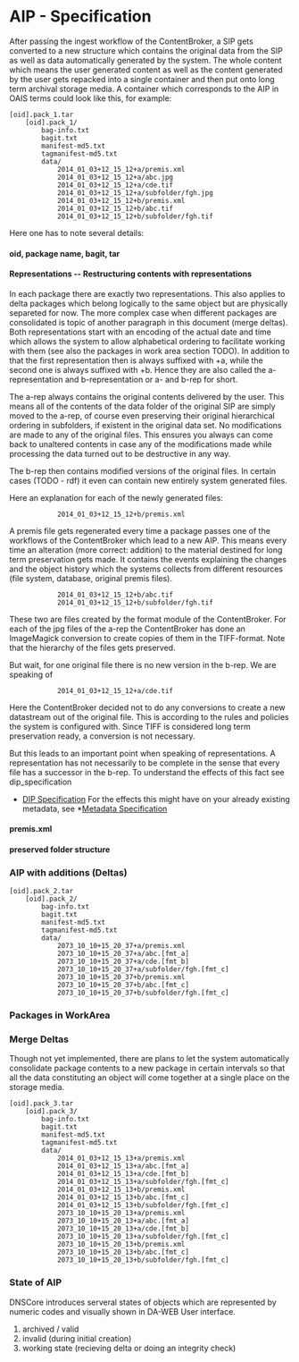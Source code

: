 # AIP - Specification

After passing the ingest workflow of the ContentBroker, a SIP gets converted
to a new structure which contains the original data from the SIP as well as
data automatically generated by the system. 
The whole content which means the user generated content as well as the content
generated by the user gets repacked into a single container and then put
onto long term archival storage media. A container which corresponds to the AIP
in OAIS terms could look like this, for example:

    [oid].pack_1.tar
        [oid].pack_1/
        	bag-info.txt
        	bagit.txt
        	manifest-md5.txt
        	tagmanifest-md5.txt
        	data/
        		2014_01_03+12_15_12+a/premis.xml
        		2014_01_03+12_15_12+a/abc.jpg
        		2014_01_03+12_15_12+a/cde.tif
        		2014_01_03+12_15_12+a/subfolder/fgh.jpg
        		2014_01_03+12_15_12+b/premis.xml
        		2014_01_03+12_15_12+b/abc.tif
        		2014_01_03+12_15_12+b/subfolder/fgh.tif
        		
Here one has to note several details:

#### oid, package name, bagit, tar

#### Representations -- Restructuring contents with representations

In each package there are
exactly two representations. This also applies to delta packages which belong logically to the same object but
are physically separeted for now. The more complex case when different packages are consolidated is topic of
another paragraph in this document (merge deltas). Both representations start with an encoding of the actual
date and time which allows the system to allow alphabetical ordering to facilitate working with them (see also
the packages in work area section TODO). In addition to that the first representation then is always 
suffixed with +a, while the second one is always suffixed with +b. Hence they are also called the a-representation
and b-representation or a- and b-rep for short. 

The a-rep always contains the original contents delivered by
the user. This means all of the contents of the data folder of the original SIP are simply moved to the a-rep, of course
even preserving their original hierarchical ordering in subfolders, if existent in the original data set.
No modifications are made to any of the original files. This ensures you always can come back to unaltered contents
in case any of the modifications made while processing the data turned out to be destructive in any way. 

The b-rep then contains modified versions of the original files. In certain cases (TODO - rdf) it even can contain
new entirely system generated files.

Here an explanation for each of the newly generated files:

        		2014_01_03+12_15_12+b/premis.xml
        		
A premis file gets regenerated every time a package passes one of the workflows of the ContentBroker which lead
to a new AIP. This means every time an alteration (more correct: addition) to the material destined for long term
preservation gets made. It contains the events explaining the changes and the object history which the systems
collects from different resources (file system, database, original premis files).
        		
        		2014_01_03+12_15_12+b/abc.tif
        		2014_01_03+12_15_12+b/subfolder/fgh.tif 
        		
These two are files created by the format module of the ContentBroker. For each of the jpg files of the a-rep the
ContentBroker has done an ImageMagick conversion to create copies of them in the TIFF-format. Note that the hierarchy
of the files gets preserved.
        		
But wait, for one original file there is no new version in the b-rep. We are speaking of
        		
        		2014_01_03+12_15_12+a/cde.tif
        		
Here the ContentBroker decided not to do any conversions to create a new datastream out of the original file. This
is according to the rules and policies the system is configured with. Since TIFF is considered long term preservation
ready, a conversion is not necessary.

But this leads to an important point when speaking of representations. A representation has not necessarily to be complete
in the sense that every file has a successor in the b-rep. To understand the effects of this fact see dip_specification 
* [DIP Specification](./specification_dip.md)
For the effects this might have on your already existing metadata, see *[Metadata Specification](./specification_metadata.de.md)


#### premis.xml

#### preserved folder structure        		
        		


### AIP with additions (Deltas)

    [oid].pack_2.tar
        [oid].pack_2/
        	bag-info.txt
        	bagit.txt
        	manifest-md5.txt
        	tagmanifest-md5.txt
        	data/
        		2073_10_10+15_20_37+a/premis.xml
        		2073_10_10+15_20_37+a/abc.[fmt_a]
        		2073_10_10+15_20_37+a/cde.[fmt_b]
        		2073_10_10+15_20_37+a/subfolder/fgh.[fmt_c]
        		2073_10_10+15_20_37+b/premis.xml
        		2073_10_10+15_20_37+b/abc.[fmt_c]
        		2073_10_10+15_20_37+b/subfolder/fgh.[fmt_c]

### Packages in WorkArea



### Merge Deltas

Though not yet implemented, there are plans to let the system automatically
consolidate package contents to a new package in certain intervals so that
all the data constituting an object will come together at a single place on
the storage media.

    [oid].pack_3.tar
        [oid].pack_3/
        	bag-info.txt
        	bagit.txt
        	manifest-md5.txt
        	tagmanifest-md5.txt
        	data/
        		2014_01_03+12_15_13+a/premis.xml
        		2014_01_03+12_15_13+a/abc.[fmt_a]
        		2014_01_03+12_15_13+a/cde.[fmt_b]
        		2014_01_03+12_15_13+a/subfolder/fgh.[fmt_c]
        		2014_01_03+12_15_13+b/premis.xml
        		2014_01_03+12_15_13+b/abc.[fmt_c]
        		2014_01_03+12_15_13+b/subfolder/fgh.[fmt_c]
        		2073_10_10+15_20_13+a/premis.xml
        		2073_10_10+15_20_13+a/abc.[fmt_a]
        		2073_10_10+15_20_13+a/cde.[fmt_b]
        		2073_10_10+15_20_13+a/subfolder/fgh.[fmt_c]
        		2073_10_10+15_20_13+b/premis.xml
        		2073_10_10+15_20_13+b/abc.[fmt_c]
        		2073_10_10+15_20_13+b/subfolder/fgh.[fmt_c]
        		
### State of AIP

DNSCore introduces serveral states of objects which are represented by numeric codes and visually shown in DA-WEB User interface.

1. archived / valid
2. invalid (during initial creation)
3. working state (recieving delta or doing an integrity check)


        		


        	
